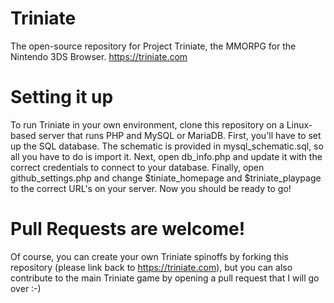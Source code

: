 # Triniate
The open-source repository for Project Triniate, the MMORPG for the Nintendo 3DS Browser. https://triniate.com

# Setting it up
To run Triniate in your own environment, clone this repository on a Linux-based server that runs PHP and MySQL or MariaDB.
First, you'll have to set up the SQL database. The schematic is provided in mysql_schematic.sql, so all you have to do is import it.
Next, open db_info.php and update it with the correct credentials to connect to your database. Finally, open github_settings.php and change $tiniate_homepage and $triniate_playpage to the correct URL's on your server.
Now you should be ready to go!

# Pull Requests are welcome!
Of course, you can create your own Triniate spinoffs by forking this repository (please link back to https://triniate.com), but you can also contribute to the main Triniate game by opening a pull request that I will go over :-)

